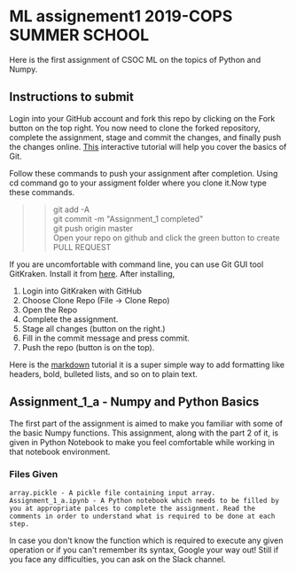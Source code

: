 # ML assignement1 2019-COPS SUMMER SCHOOL
Here is the first assignment of CSOC ML on the topics of Python and Numpy.

## Instructions to submit

Login into your GitHub account and fork this repo by clicking on the Fork button on the top right. You now need to clone the forked repository, complete the assignment, stage and commit the changes, and finally push the changes online. [This](https://try.github.io) interactive tutorial will help you cover the basics of Git.

Follow these commands to push your assignment after completion.
Using cd command go to your assigment folder where you clone it.Now type these commands.
  
>> git add -A  
>> git commit -m "Assignment_1 completed"  
>> git push origin master
<br> Open your repo on github and click the green button to create PULL REQUEST

If you are uncomfortable with command line, you can use Git GUI tool GitKraken. Install it from [here](https://www.gitkraken.com/download). After installing,
1. Login into GitKraken with GitHub
2. Choose Clone Repo (File -> Clone Repo)
3. Open the Repo
4. Complete the assignment.
5. Stage all changes (button on the right.)
6. Fill in the commit message and press commit.
7. Push the repo (button is on the top).


Here is the [markdown](https://www.markdowntutorial.com/) tutorial it is a super simple way to add formatting like headers, bold, bulleted lists, and so on to plain text.

## Assignment_1_a - Numpy and Python Basics

The first part of the assignment is aimed to make you familiar with some of the basic Numpy functions. This assignment, along with the part 2 of it, is given in Python Notebook to make you feel comfortable while working in that notebook environment.


### Files Given

	array.pickle - A pickle file containing input array.
	Assignment_1_a.ipynb - A Python notebook which needs to be filled by you at appropriate palces to complete the assignment. Read the comments in order to understand what is required to be done at each step. 

In case you don't know the function which is required to execute any given operation or if you can't remember its syntax, Google your way out! Still if you face any difficulties, you can ask on the Slack channel.

